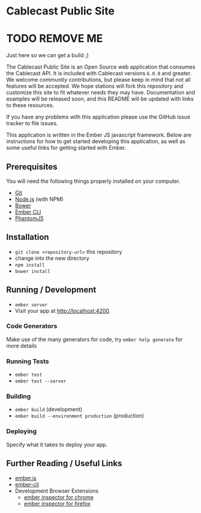 # Cablecast Public Site

# TODO REMOVE ME
Just here so we can get a build ;)

The Cablecast Public Site is an Open Source web application that consumes the Cablecast API. It is included with Cablecast versions `6.0.0` and greater. We welcome community contributions, but please keep in mind that not all features will be accepted. We hope stations will fork this repository and customize this site to fit whatever needs they may have. Documentation and examples will be released soon, and this README will be updated with links to these resources.

If you have any problems with this application please use the GitHub issue tracker to file issues.

This application is written in the Ember JS javascript framework. Below are instructions for how to get started developing this application, as well as some useful links for getting started with Ember.

## Prerequisites

You will need the following things properly installed on your computer.

* [Git](http://git-scm.com/)
* [Node.js](http://nodejs.org/) (with NPM)
* [Bower](http://bower.io/)
* [Ember CLI](http://www.ember-cli.com/)
* [PhantomJS](http://phantomjs.org/)

## Installation

* `git clone <repository-url>` this repository
* change into the new directory
* `npm install`
* `bower install`

## Running / Development

* `ember server`
* Visit your app at [http://localhost:4200](http://localhost:4200).

### Code Generators

Make use of the many generators for code, try `ember help generate` for more details

### Running Tests

* `ember test`
* `ember test --server`

### Building

* `ember build` (development)
* `ember build --environment production` (production)

### Deploying

Specify what it takes to deploy your app.

## Further Reading / Useful Links

* [ember.js](http://emberjs.com/)
* [ember-cli](http://www.ember-cli.com/)
* Development Browser Extensions
  * [ember inspector for chrome](https://chrome.google.com/webstore/detail/ember-inspector/bmdblncegkenkacieihfhpjfppoconhi)
  * [ember inspector for firefox](https://addons.mozilla.org/en-US/firefox/addon/ember-inspector/)
